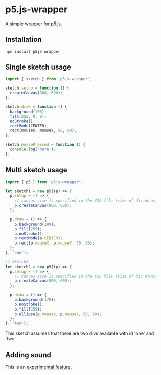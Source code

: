 # p5.js-wrapper

A simple wrapper for p5.js.

## Installation

`npm install p5js-wrapper`

## Single sketch usage

```js
import { sketch } from 'p5js-wrapper';

sketch.setup = function () {
  createCanvas(800, 600);
};

sketch.draw = function () {
  background(100);
  fill(255, 0, 0);
  noStroke();
  rectMode(CENTER);
  rect(mouseX, mouseY, 50, 50);
};

sketch.mousePressed = function () {
  console.log('here');
};
```

## Multi sketch usage

```js
import { p5 } from 'p5js-wrapper';

let sketch1 = new p5((p) => {
  p.setup = () => {
    // canvas size is specified in the CSS file (size of div #one)
    p.createCanvas(800, 600);
  };

  p.draw = () => {
    p.background(100);
    p.fill(255);
    p.noStroke();
    p.rectMode(p.CENTER);
    p.rect(p.mouseX, p.mouseY, 50, 50);
  };
}, 'one');

// Sketch2
let sketch2 = new p5((p) => {
  p.setup = () => {
    // canvas size is specified in the CSS file (size of div #two)
    p.createCanvas(800, 600);
  };

  p.draw = () => {
    p.background(170);
    p.noStroke();
    p.fill(255);
    p.ellipse(p.mouseX, p.mouseY, 50, 50);
  };
}, 'two');
```

This sketch assumes that there are two divs available with id 'one' and 'two'.

## Adding sound

This is an [experimental feature](./README_SOUND.md).

